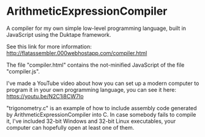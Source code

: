 # ArithmeticExpressionCompiler
A compiler for my own simple low-level programming language, built in JavaScript using the Duktape framework.

See this link for more information: http://flatassembler.000webhostapp.com/compiler.html

The file "compiler.html" contains the not-minified JavaScript of the file "compiler.js".

I've made a YouTube video about how you can set up a modern computer to program it in your own programming language, you can see it here: https://youtu.be/N2C1i8CW7Io

"trigonometry.c" is an example of how to include assembly code generated by ArithmeticExpressionCompiler into C. In case somebody fails to compile it, I've included 32-bit Windows and 32-bit Linux executables, your computer can hopefully open at least one of them.
